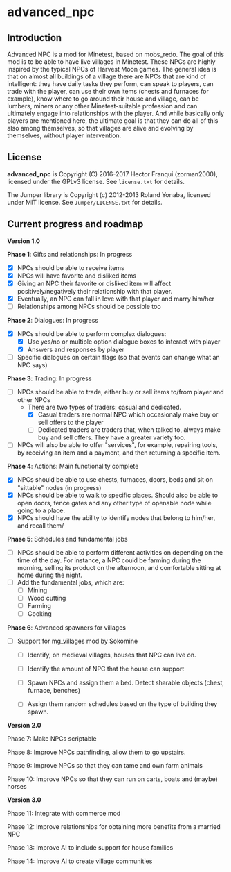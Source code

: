 advanced_npc
============

Introduction
------------

Advanced NPC is a mod for Minetest, based on mobs_redo.
The goal of this mod is to be able to have live villages in Minetest. These NPCs are highly inspired by the typical NPCs of Harvest Moon games. The general idea is that on almost all buildings of a village there are NPCs that are kind of intelligent: they have daily tasks they perform, can speak to players, can trade with the player, can use their own items (chests and furnaces for example), know where to go around their house and village, can be lumbers, miners or any other Minetest-suitable profession and can ultimately engage into relationships with the player. And while basically only players are mentioned here, the ultimate goal is that they can do all of this also among themselves, so that villages are alive and evolving by themselves, without player intervention.


License
-------

__advanced_npc__ is Copyright (C) 2016-2017 Hector Franqui (zorman2000), licensed under the GPLv3 license. See `license.txt` for details.

The Jumper library is Copyright (c) 2012-2013 Roland Yonaba, licensed under MIT license. See `Jumper/LICENSE.txt` for details.


Current progress and roadmap
----------------------------

__Version 1.0__

__Phase 1__: Gifts and relationships: In progress
- [x] NPCs should be able to receive items
- [x] NPCs will have favorite and disliked items
- [x] Giving an NPC their favorite or disliked item will affect positively/negatively their
  relationship with that player.
- [x] Eventually, an NPC can fall in love with that player and marry him/her
- [ ] Relationships among NPCs should be possible too

__Phase 2__: Dialogues: In progress
- [x] NPCs should be able to perform complex dialogues:
  - [x] Use yes/no or multiple option dialogue boxes to interact with player
  - [x] Answers and responses by player
- [ ] Specific dialogues on certain flags (so that events can change what an NPC says)

__Phase 3__: Trading: In progress
- [ ] NPCs should be able to trade, either buy or sell items to/from player and other NPCs
  - There are two types of traders: casual and dedicated.
    - [x] Casual traders are normal NPC which occasionaly make buy or sell offers to the player
    - [ ] Dedicated traders are traders that, when talked to, always make buy and sell offers. They have a greater variety too.
- [ ] NPCs will also be able to offer "services", for example, repairing tools, by receiving an item and a payment, and then returning a specific item.

__Phase 4__: Actions: Main functionality complete
- [x] NPCs should be able to use chests, furnaces, doors, beds and sit on "sittable" nodes (in progress)
- [x] NPCs should be able to walk to specific places. Should also be able to open doors, fence gates and any other type of openable node while going to a place.
- [x] NPCs should have the ability to identify nodes that belong to him/her, and recall them/
  
__Phase 5__: Schedules and fundamental jobs
  - [ ] NPCs should be able to perform different activities on depending on the time of the day. For instance, a NPC could be farming during the morning, selling its product on the afternoon, and comfortable sitting at home during the night.
  - [ ] Add the fundamental jobs, which are:
  	- [ ] Mining
  	- [ ] Wood cutting
  	- [ ] Farming
  	- [ ] Cooking
  
__Phase 6__: Advanced spawners for villages
  - [ ] Support for mg_villages mod by Sokomine
    - [ ] Identify, on medieval villages, houses that NPC can live on.
    - [ ] Identify the amount of NPC that the house can support
    - [ ] Spawn NPCs and assign them a bed. Detect sharable objects (chest, furnace, benches)
    - [ ] Assign them random schedules based on the type of building they spawn.


__Version 2.0__

Phase 7: Make NPCs scriptable

Phase 8: Improve NPCs pathfinding, allow them to go upstairs.

Phase 9: Improve NPCs so that they can tame and own farm animals

Phase 10: Improve NPCs so that they can run on carts, boats and (maybe) horses

__Version 3.0__

Phase 11: Integrate with commerce mod

Phase 12: Improve relationships for obtaining more benefits from a married NPC

Phase 13: Improve AI to include support for house families

Phase 14: Improve AI to create village communities